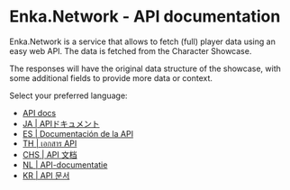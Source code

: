 # Enka.Network - API documentation

Enka.Network is a service that allows to fetch (full) player data using an easy web API. The data is fetched from the Character Showcase.

The responses will have the original data structure of the showcase, with some additional fields to provide more data or context.

Select your preferred language:


* [API docs](/api.md)
* [JA | APIドキュメント](/api_ja.md)
* [ES | Documentación de la API](/api_es.md)
* [TH | เอกสาร API](/api_th.md)
* [CHS | API 文档](/api_chs.md)
* [NL | API-documentatie](/api_nl.md)
* [KR | API 문서](/api_kr.md)